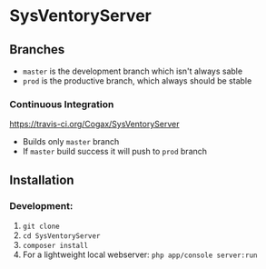 # SysVentoryServer

## Branches
* `master` is the development branch which isn't always sable
* `prod` is the productive branch, which always should be stable

### Continuous Integration
https://travis-ci.org/Cogax/SysVentoryServer
* Builds only `master` branch
* If `master` build success it will push to `prod` branch

## Installation

### Development:
1. `git clone`
2. `cd SysVentoryServer`
3. `composer install`
4. For a lightweight local webserver: `php app/console server:run`
